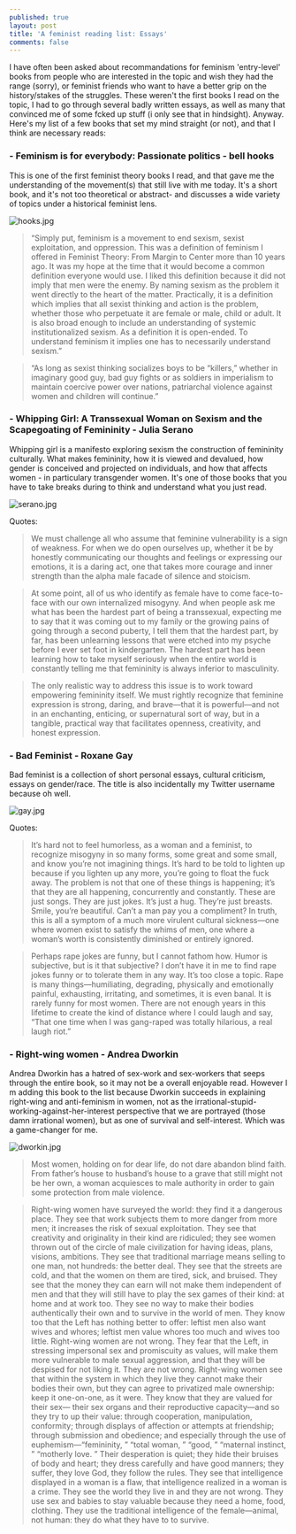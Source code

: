 ```yaml
---
published: true
layout: post
title: 'A feminist reading list: Essays'
comments: false
---
```

I have often been asked about recommandations for feminism 'entry-level' books from people who are interested in the topic and wish they had the range (sorry), or feminist friends who want to have a better grip on the history/stakes of the struggles. These weren't the first books I read on the topic, I had to go through several badly written essays, as well as many that convinced me of some fcked up stuff (i only see that in hindsight). Anyway. Here's my list of a few books that set my mind straight (or not), and that I think are necessary reads:

### - Feminism is for everybody: Passionate politics - bell hooks

This is one of the first feminist theory books I read, and that gave me the understanding of the movement(s) that still live with me today. It's a short book, and it's not too theoretical or abstract- and discusses a wide variety of topics under a historical feminist lens.

![hooks.jpg]({{site.baseurl}}/images/feminist-reading-list-essays/hooks.jpg)


> “Simply put, feminism is a movement to end sexism, sexist exploitation, and oppression. This was a definition of feminism I offered in Feminist Theory: From Margin to Center more than 10 years ago. It was my hope at the time that it would become a common definition everyone would use. I liked this definition because it did not imply that men were the enemy. By naming sexism as the problem it went directly to the heart of the matter. Practically, it is a definition which implies that all sexist thinking and action is the problem, whether those who perpetuate it are female or male, child or adult. It is also broad enough to include an understanding of systemic institutionalized sexism. As a definition it is open-ended. To understand feminism it implies one has to necessarily understand sexism.”


> “As long as sexist thinking socializes boys to be “killers,” whether in imaginary good guy, bad guy fights or as soldiers in imperialism to maintain coercive power over nations, patriarchal violence against women and children will continue.”


### - Whipping Girl: A Transsexual Woman on Sexism and the Scapegoating of Femininity - Julia Serano
Whipping girl is a manifesto exploring sexism the construction of femininity culturally. What makes femininity, how it is viewed and devalued, how gender is conceived and projected on individuals, and how that affects women - in particulary transgender women. It's one of those books that you have to take breaks during to think and understand what you just read.

![serano.jpg]({{site.baseurl}}/images/feminist-reading-list-essays/serano.jpg)


Quotes:
> We must challenge all who assume that feminine vulnerability is a sign of weakness. For when we do open ourselves up, whether it be by honestly communicating our thoughts and feelings or expressing our emotions, it is a daring act, one that takes more courage and inner strength than the alpha male facade of silence and stoicism.

> At some point, all of us who identify as female have to come face-to-face with our own internalized misogyny. And when people ask me what has been the hardest part of being a transsexual, expecting me to say that it was coming out to my family or the growing pains of going through a second puberty, I tell them that the hardest part, by far, has been unlearning lessons that were etched into my psyche before I ever set foot in kindergarten. The hardest part has been learning how to take myself seriously when the entire world is constantly telling me that femininity is always inferior to masculinity.

> The only realistic way to address this issue is to work toward empowering femininity itself. We must rightly recognize that feminine expression is strong, daring, and brave—that it is powerful—and not in an enchanting, enticing, or supernatural sort of way, but in a tangible, practical way that facilitates openness, creativity, and honest expression.


### - Bad Feminist - Roxane Gay
Bad feminist is a collection of short personal essays, cultural criticism, essays on gender/race. The title is also incidentally my Twitter username because oh well.

![gay.jpg]({{site.baseurl}}/images/feminist-reading-list-essays/gay.jpg)


Quotes:
> It’s hard not to feel humorless, as a woman and a feminist, to recognize misogyny in so many forms, some great and some small, and know you’re not imagining things. It’s hard to be told to lighten up because if you lighten up any more, you’re going to float the fuck away. The problem is not that one of these things is happening; it’s that they are all happening, concurrently and constantly. These are just songs. They are just jokes. It’s just a hug. They’re just breasts. Smile, you’re beautiful. Can’t a man pay you a compliment? In truth, this is all a symptom of a much more virulent cultural sickness—one where women exist to satisfy the whims of men, one where a woman’s worth is consistently diminished or entirely ignored.

> Perhaps rape jokes are funny, but I cannot fathom how. Humor is subjective, but is it that subjective? I don’t have it in me to find rape jokes funny or to tolerate them in any way. It’s too close a topic. Rape is many things—humiliating, degrading, physically and emotionally painful, exhausting, irritating, and sometimes, it is even banal. It is rarely funny for most women. There are not enough years in this lifetime to create the kind of distance where I could laugh and say, “That one time when I was gang-raped was totally hilarious, a real laugh riot.”


### - Right-wing women - Andrea Dworkin
Andrea Dworkin has a hatred of sex-work and sex-workers that seeps through the entire book, so it may not be a overall enjoyable read. However I m adding this book to the list because Dworkin succeeds in explaining right-wing and anti-feminism in women, not as the irrational-stupid-working-against-her-interest perspective that we are portrayed (those damn irrational women), but as one of survival and self-interest. Which was a game-changer for me.

![dworkin.jpg]({{site.baseurl}}/images/feminist-reading-list-essays/dworkin.jpg)


> Most women, holding on for dear life, do not dare abandon blind faith. From father’s house to husband’s house to a grave that still might not be her own, a woman acquiesces to male authority in order to gain some protection from male violence.

> Right-wing women have surveyed the world: they find it a dangerous place. They see that work subjects them to more danger from more men; it increases the risk of sexual exploitation. They see that creativity and originality in their kind are ridiculed; they see women thrown out of the circle of male civilization for having ideas, plans, visions, ambitions. They see that traditional marriage means selling to one man, not hundreds: the better deal. They see that the streets are cold, and that the women on them are tired, sick, and bruised. They see that the money they can earn will not make them independent of men and that they will still have to play the sex games of their kind: at home and at work too. They see no way to make their bodies authentically their own and to survive in the world of men. They know too that the Left has nothing better to offer: leftist men also want wives and whores; leftist men value whores too much and wives too little. Right-wing women are not wrong. They fear that the Left, in stressing impersonal sex and promiscuity as values, will make them more vulnerable to male sexual aggression, and that they will be despised for not liking it. They are not wrong. Right-wing women see that within the system in which they live they cannot make their bodies their own, but they can agree to privatized male ownership: keep it one-on-one, as it were. They know that they are valued for their sex— their sex organs and their reproductive capacity—and so they try to up their value: through cooperation, manipulation, conformity; through displays of affection or attempts at friendship; through submission and obedience; and especially through the use of euphemism—“femininity, ” “total woman, ” “good, ” “maternal instinct, ” “motherly love. ” Their desperation is quiet; they hide their bruises of body and heart; they dress carefully and have good manners; they suffer, they love God, they follow the rules. They see that intelligence displayed in a woman is a flaw, that intelligence realized in a woman is a crime. They see the world they live in and they are not wrong. They use sex and babies to stay valuable because they need a home, food, clothing. They use the traditional intelligence of the female—animal, not human: they do what they have to to survive.
